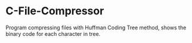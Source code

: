 # C-File-Compressor
Program compressing files with Huffman Coding Tree method, shows the binary code for each character in tree.
